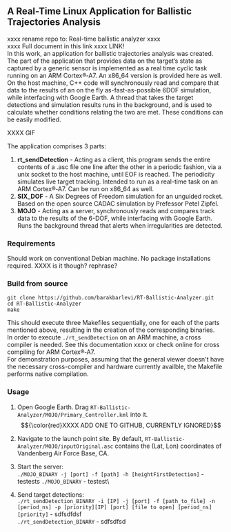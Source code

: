 ## A Real-Time Linux Application for Ballistic Trajectories Analysis
xxxx rename repo to: Real-time ballistic analyzer xxxx\
xxxx Full document in this link xxxx LINK!\
In this work, an application for ballistic trajectories analysis was created. The part of the application that provides data on the target’s state as captured by a generic sensor is implemented as a real time cyclic task running on an ARM Cortex®‑A7. An x86_64 version is provided here as well. On the host machine, C++ code will synchronously read and compare that data to the results of an on the fly as-fast-as-possible 6DOF simulation, while interfacing with Google Earth. A thread that takes the target detections and simulation results runs in the background, and is used to calculate whether conditions relating the two are met. These conditions can be easily modified.

XXXX GIF

The application comprises 3 parts:
1. **rt_sendDetection** - Acting as a client, this program sends the entire contents of a .asc file one line after the other in a periodic fashion, via a unix socket to the host machine, until EOF is reached. The periodicity simulates live target tracking. Intended to run as a real-time task on an ARM Cortex®‑A7. Can be run on x86_64 as well.
2. **SIX_DOF** - A Six Degrees of Freedom simulation for an unguided rocket. Based on the open source CADAC simulation by Prefessor Petel Zipfel.
3. **MOJO** - Acting as a server, synchronously reads and compares track data to the results of the 6-DOF, while interfacing with Google Earth. Runs the background thread that alerts when irregularities are detected.

### Requirements
Should work on conventional Debian machine. No package installations required.
XXXX is it though? rephrase? 

### Build from source
```
git clone https://github.com/barakbarlevi/RT-Ballistic-Analyzer.git
cd RT-Ballistic-Analyzer
make
```
This should execute three Makefiles sequentially, one for each of the parts mentioned above, resulting in the creation of the corresponding binaries.\
In order to execute `./rt_sendDetection` on an ARM machine, a cross compiler is needed. See this documentation xxxx or check online for cross compiling for ARM Cortex®‑A7.\
For demonstration purposes, assuming that the general viewer doesn't have the necessary cross-compiler and hardware currently availble, the Makefile performs native compilation.

### Usage
1. Open Google Earth. Drag `RT-Ballistic-Analyzer/MOJO/Primary_Controller.kml` into it. $${\color{red}XXXX ADD ONE TO GITHUB, CURRENTLY IGNORED}$$
2. Navigate to the launch point site. By default, `RT-Ballistic-Analyzer/MOJO/inputOriginal.asc` contains the (Lat, Lon) coordinates of Vandenberg Air Force Base, CA.
3. Start the server:\
`./MOJO_BINARY -j [port] -f [path] -h [heightFirstDetection]` - testests
`./MOJO_BINARY` - testest\

4. Send target detections:\
 `./rt_sendDetection_BINARY -i [IP] -j [port] -f [path_to_file] -n [period_ns] -p [priority][IP] [port] [file to open] [period_ns] [priority]` - sdfsdfdsf\
 `./rt_sendDetection_BINARY` - sdfsdfsd

